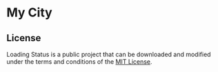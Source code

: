 # My City

## License

Loading Status is a public project that can be downloaded and modified under the terms and conditions of the [MIT License](LICENSE).
